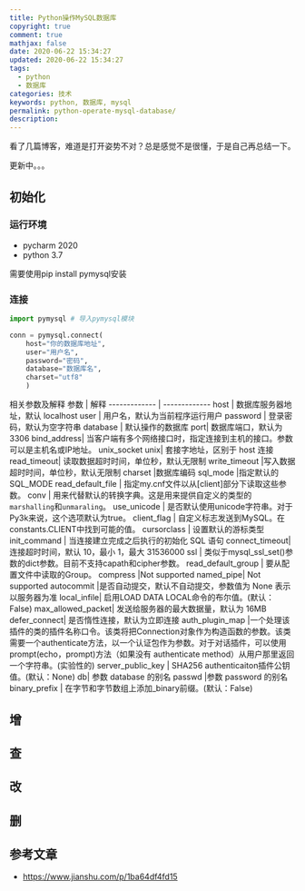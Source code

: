 ```yaml
---
title: Python操作MySQL数据库
copyright: true
comment: true
mathjax: false
date: 2020-06-22 15:34:27
updated: 2020-06-22 15:34:27
tags:
  - python
  - 数据库
categories: 技术
keywords: python, 数据库, mysql
permalink: python-operate-mysql-database/
description:
---
```

看了几篇博客，难道是打开姿势不对？总是感觉不是很懂，于是自己再总结一下。

更新中。。。

<!-- more -->

## 初始化

### 运行环境

- pycharm 2020
- python 3.7

需要使用pip install pymysql安装

### 连接

```python
import pymysql # 导入pymysql模块

conn = pymysql.connect(
    host="你的数据库地址",
    user="用户名",
    password="密码",
    database="数据库名",
    charset="utf8"
    )
```

相关参数及解释
参数  | 解释
------------- | -------------
host  | 数据库服务器地址，默认 localhost
user  |  用户名，默认为当前程序运行用户
password |  登录密码，默认为空字符串
database | 默认操作的数据库
port| 数据库端口，默认为 3306
bind_address| 当客户端有多个网络接口时，指定连接到主机的接口。参数可以是主机名或IP地址。
unix_socket unix| 套接字地址，区别于 host 连接
read_timeout| 读取数据超时时间，单位秒，默认无限制
write_timeout |写入数据超时时间，单位秒，默认无限制
charset |数据库编码
sql_mode |指定默认的 SQL_MODE
read_default_file | 指定my.cnf文件以从[client]部分下读取这些参数。
conv | 用来代替默认的转换字典。这是用来提供自定义的类型的`marshalling`和`unmaraling`。
use_unicode | 是否默认使用unicode字符串。对于Py3k来说，这个选项默认为true。
client_flag | 自定义标志发送到MySQL。在constants.CLIENT中找到可能的值。
cursorclass | 设置默认的游标类型
init_command | 当连接建立完成之后执行的初始化 SQL 语句
connect_timeout| 连接超时时间，默认 10，最小 1，最大 31536000
ssl | 类似于mysql_ssl_set()参数的dict参数。目前不支持capath和cipher参数。
read_default_group | 要从配置文件中读取的Group。
compress |Not supported
named_pipe| Not supported
autocommit |是否自动提交，默认不自动提交，参数值为 None 表示以服务器为准
local_infile| 启用LOAD DATA LOCAL命令的布尔值。(默认：False)
max_allowed_packet| 发送给服务器的最大数据量，默认为 16MB
defer_connect| 是否惰性连接，默认为立即连接
auth_plugin_map |一个处理该插件的类的插件名称口令。该类将把Connection对象作为构造函数的参数。该类需要一个authenticate方法，以一个认证包作为参数。对于对话插件，可以使用 prompt(echo，prompt)方法（如果没有 authenticate method）从用户那里返回一个字符串。(实验性的)
server_public_key | SHA256 authenticaiton插件公钥值。(默认：None)
db| 参数 database 的别名
passwd |参数 password 的别名
binary_prefix | 在字节和字节数组上添加_binary前缀。(默认：False)

## 增

## 查

## 改

## 删

## 参考文章

- <https://www.jianshu.com/p/1ba64df4fd15>

